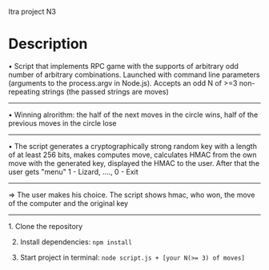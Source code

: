 Itra project N3
<!-- DESCRIPTION -->
# Description
• Script that implements RPC game with the supports of arbitrary odd number of arbitrary combinations. Launched with command line parameters (arguments to the process.argv in Node.js). Accepts an odd N of >=3 non-repeating strings (the passed strings are moves)
<hr/>
• Winning alrorithm: the half of the next moves in the circle wins, half of the previous moves in the circle lose
<hr/>
• The script generates a cryptographically strong random key with a length of at least 256 bits, makes computes move, calculates HMAC from the own move with the generated key, displayed the HMAC to the user. After that the user gets "menu" 1 - Lizard, ...., 0 - Exit
<hr/>
⇒ The user makes his choice. The script shows hmac, who won, the move of the computer and the original key
<hr/>

<!-- INSTALLATION -->
<div>
1. Clone the repository
    
2. Install dependencies:
    `npm install`
    
3. Start project in terminal:
   `node script.js + [your N(>= 3) of moves]`
</div>
